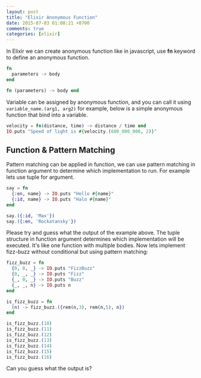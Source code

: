```yaml
---
layout: post
title: "Elixir Anonymous Function"
date: 2015-07-03 01:08:21 +0700
comments: true
categories: [elixir] 
---
```

In Elixir we can create anonymous function like in javascript, use **fn** keyword to define an anonymous function.

```elixir
fn
  parameters -> body
end

fn (parameters) -> body end
```
Variable can be assigned by anonymous function, and you can call it using `variable_name.(arg1, arg2)` for example, below is a simple anonymous function that bind into a variable.

<!--MORE-->

```elixir
velocity = fn(distance, time) -> distance / time end
IO.puts "Speed of light is #{velocity.(600_000_000, 2)}"
```

## Function & Pattern Matching
Pattern matching can be applied in function, we can use pattern matching in function argument to determine which implementation to run. For example lets use tuple for argument.

```elixir
say = fn
  {:en, name} -> IO.puts "Hello #{name}"
  {:id, name} -> IO.puts "Halo #{name}"
end

say.({:id, 'Max'})
say.({:en, 'Rockatansky'})
```
Please try and guess what the output of the example above. The tuple structure in function argument determines which implementation will be executed. It's like one function with multiple bodies. Now lets implement fizz-buzz without conditional but using pattern matching:

```elixir
fizz_buzz = fn
  {0, 0, _} -> IO.puts "FizzBuzz"
  {0, _, _} -> IO.puts "Fizz"
  {_, 0, _} -> IO.puts "Buzz"
  {_, _, n} -> IO.puts n
end

is_fizz_buzz = fn
  (n) -> fizz_buzz.({rem(n,3), rem(n,5), n}) 
end

is_fizz_buzz.(10)
is_fizz_buzz.(11)
is_fizz_buzz.(12)
is_fizz_buzz.(13)
is_fizz_buzz.(14)
is_fizz_buzz.(15)
is_fizz_buzz.(16)
```
Can you guess what the output is?

